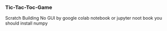 ### Tic-Tac-Toc-Game
Scratch Building
No GUI
by google colab notebook or jupyter noot book 
you should install numpy 
